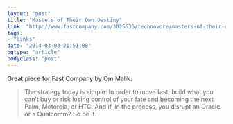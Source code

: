 ```yaml
---
layout: "post"
title: "Masters of Their Own Destiny"
link: "http://www.fastcompany.com/3025636/technovore/masters-of-their-own-destiny"
tags: 
- "links"
date: "2014-03-03 21:51:08"
ogtype: "article"
bodyclass: "post"
---
```


Great piece for Fast Company by Om Malik:

> The strategy today is simple: In order to move fast, build what you can’t buy or risk losing control of your fate and becoming the next Palm, Motorola, or HTC. And if, in the process, you disrupt an Oracle or a Qualcomm? So be it.
> 
>